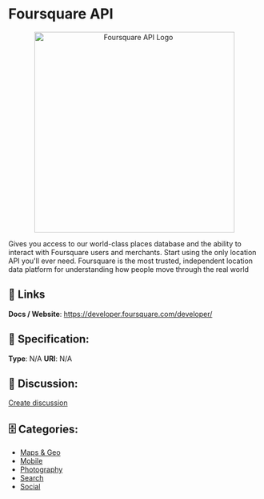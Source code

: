 # Foursquare API
<p align="center">
    <img width="400" src="https://raw.githubusercontent.com/apis-list/apis-list/main/apis/foursquare-api/logo_256x256.png" alt="Foursquare API Logo"/>
</p>

Gives you access to our world-class places database and the ability to interact with Foursquare users and merchants. Start using the only location API you'll ever need.  Foursquare is the most trusted, independent location data platform for understanding how people move through the real world

##  🔗 Links
**Docs / Website**: https://developer.foursquare.com/developer/

## 🧬 Specification:
**Type**: N/A
**URI**: N/A

## 💬 Discussion:
[Create discussion](https://github.com/apis-list/apis-list/discussions/new)

## 🗄️ Categories:
- [Maps & Geo](https://github.com/apis-list/apis-list#maps-and-geo)
- [Mobile](https://github.com/apis-list/apis-list#mobile)
- [Photography](https://github.com/apis-list/apis-list#photography)
- [Search](https://github.com/apis-list/apis-list#search)
- [Social](https://github.com/apis-list/apis-list#social)







